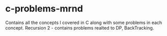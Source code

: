 # c-problems-mrnd
Contains all the concepts I covered in C along with some problems in each concept.
Recursion 2 - contains problems realted to DP, BackTracking.
